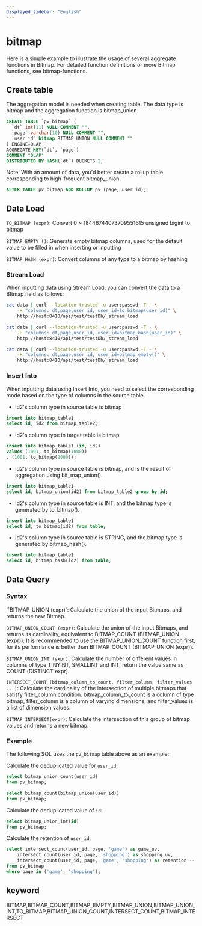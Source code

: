 ```yaml
---
displayed_sidebar: "English"
---
```


# bitmap

Here is a simple example to illustrate the usage of several aggregate functions in Bitmap. For detailed function definitions or more Bitmap functions, see bitmap-functions.

## Create table

The aggregation model is needed when creating table. The data type is bitmap and the aggregation function is bitmap_union.

```SQL
CREATE TABLE `pv_bitmap` (
  `dt` int(11) NULL COMMENT "",
  `page` varchar(10) NULL COMMENT "",
  `user_id` bitmap BITMAP_UNION NULL COMMENT ""
) ENGINE=OLAP
AGGREGATE KEY(`dt`, `page`)
COMMENT "OLAP"
DISTRIBUTED BY HASH(`dt`) BUCKETS 2;
```

Note: With an amount of data, you'd better create a rollup table corresponding to high-frequent bitmap_union.

```SQL
ALTER TABLE pv_bitmap ADD ROLLUP pv (page, user_id);
```

## Data Load

`TO_BITMAP (expr)`: Convert 0 ~ 18446744073709551615 unsigned bigint to bitmap

`BITMAP_EMPTY ()`: Generate empty bitmap columns, used for the default value to be filled in when inserting or inputting

`BITMAP_HASH (expr)`: Convert columns of any type to a bitmap by hashing

### Stream Load

When inputting data using Stream Load, you can convert the data to a BItmap field as follows:

``` bash
cat data | curl --location-trusted -u user:passwd -T - \
    -H "columns: dt,page,user_id, user_id=to_bitmap(user_id)" \
    http://host:8410/api/test/testDb/_stream_load
```

``` bash
cat data | curl --location-trusted -u user:passwd -T - \
    -H "columns: dt,page,user_id, user_id=bitmap_hash(user_id)" \
    http://host:8410/api/test/testDb/_stream_load
```

``` bash
cat data | curl --location-trusted -u user:passwd -T - \
    -H "columns: dt,page,user_id, user_id=bitmap_empty()" \
    http://host:8410/api/test/testDb/_stream_load
```

### Insert Into

When inputting data using Insert Into, you need to select the corresponding mode based on the type of columns in the source table.

* id2's column type in source table is bitmap

```SQL
insert into bitmap_table1
select id, id2 from bitmap_table2;
```

* id2's column type in target table is bitmap

```SQL
insert into bitmap_table1 (id, id2)
values (1001, to_bitmap(1000))
, (1001, to_bitmap(2000));
```

* id2's column type in source table is bitmap, and is the result of aggregation using bit_map_union().

```SQL
insert into bitmap_table1
select id, bitmap_union(id2) from bitmap_table2 group by id;
```

* id2's column type in source table is INT, and the bitmap type is generated by to_bitmap().

```SQL
insert into bitmap_table1
select id, to_bitmap(id2) from table;
```

* id2's column type in source table is STRING, and the bitmap type is generated by bitmap_hash().

```SQL
insert into bitmap_table1
select id, bitmap_hash(id2) from table;
```

## Data Query

### Syntax

``BITMAP_UNION (expr)`: Calculate the union of the input Bitmaps, and returns the new Bitmap.

`BITMAP_UNION_COUNT (expr)`: Calculate the union of the input Bitmaps, and returns its cardinality, equivalent to BITMAP_COUNT (BITMAP_UNION (expr)). It is recommended to use the BITMAP_UNION_COUNT function first, for its performance is better than BITMAP_COUNT (BITMAP_UNION (expr)).

`BITMAP_UNION_INT (expr)`: Calculate the number of different values in columns of type TINYINT, SMALLINT and INT, return the value same as COUNT (DISTINCT expr).

`INTERSECT_COUNT (bitmap_column_to_count, filter_column, filter_values ...)`: Calculate the cardinality of the intersection of multiple bitmaps that satisfy filter_column condition. bitmap_column_to_count is a column of type bitmap, filter_column is a column of varying dimensions, and filter_values is a list of dimension values.

`BITMAP_INTERSECT(expr)`: Calculate the intersection of this group of bitmap values and returns a new bitmap.

### Example

The following SQL uses the `pv_bitmap` table above as an example:

Calculate the deduplicated value for `user_id`:

```SQL
select bitmap_union_count(user_id)
from pv_bitmap;

select bitmap_count(bitmap_union(user_id))
from pv_bitmap;
```

Calculate the deduplicated value of `id`:

```SQL
select bitmap_union_int(id)
from pv_bitmap;
```

Calculate the retention of `user_id`:

```SQL
select intersect_count(user_id, page, 'game') as game_uv,
    intersect_count(user_id, page, 'shopping') as shopping_uv,
    intersect_count(user_id, page, 'game', 'shopping') as retention -- Number of users that access both the 'game' and 'shopping' pages
from pv_bitmap
where page in ('game', 'shopping');
```

## keyword

BITMAP,BITMAP_COUNT,BITMAP_EMPTY,BITMAP_UNION,BITMAP_UNION_INT,TO_BITMAP,BITMAP_UNION_COUNT,INTERSECT_COUNT,BITMAP_INTERSECT
